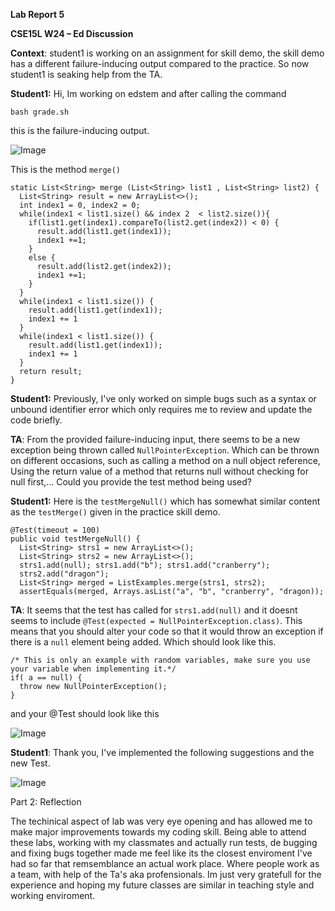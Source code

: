 **Lab Report 5**

**CSE15L W24
–
Ed Discussion**

**Context**: student1 is working on an assignment for skill demo, the skill demo has a different failure-inducing output compared to the practice. So now student1 is seaking help from the TA.

**Student1:** Hi, Im working on edstem and after calling the command

```bash grade.sh```

this is the failure-inducing output.

![Image](lab551.png)

This is the method ```merge()```

```
static List<String> merge (List<String> list1 , List<String> list2) {
  List<String> result = new ArrayList<>();
  int index1 = 0, index2 = 0;
  while(index1 < list1.size() && index 2  < list2.size()){
    if(list1.get(index1).compareTo(list2.get(index2)) < 0) {
      result.add(list1.get(index1));
      index1 +=1;
    }
    else {
      result.add(list2.get(index2));
      index1 +=1;
    }
  }
  while(index1 < list1.size()) {
    result.add(list1.get(index1));
    index1 += 1
  }
  while(index1 < list1.size()) {
    result.add(list1.get(index1));
    index1 += 1
  }
  return result;
}

```

**Student1:** Previously, I've only worked on simple bugs such as a syntax or unbound identifier error which only requires me to review and update the code briefly.

**TA**: From the provided failure-inducing input, there seems to be a new exception being thrown called ```NullPointerException```. Which can be thrown on different occasions, such as calling a method on a null object reference, Using the return value of a method that returns null without checking for null first,... Could you provide the test method being used?

**Student1:** Here is the ```testMergeNull()``` which has somewhat similar content as the ```testMerge()``` given in the practice skill demo.

```
@Test(timeout = 100)
public void testMergeNull() {
  List<String> strs1 = new ArrayList<>();
  List<String> strs2 = new ArrayList<>();
  strs1.add(null); strs1.add("b"); strs1.add("cranberry");
  strs2.add("dragon");
  List<String> merged = ListExamples.merge(strs1, strs2);
  assertEquals(merged, Arrays.asList("a", "b", "cranberry", "dragon));
```

**TA**: It seems that the test has called for ```strs1.add(null)``` and it doesnt seems to include ```@Test(expected = NullPointerException.class)```. This means that you should alter your code so that it would throw an exception if there is a ```null``` element being added. Which should look like this.

```
/* This is only an example with random variables, make sure you use your variable when implementing it.*/
if( a == null) {
  throw new NullPointerException();
}
```

and your @Test should look like this 

![Image](lab553.png)

**Student1**: Thank you, I've implemented the following suggestions and the new Test.

![Image](lab552.png)




Part 2: Reflection 

The techinical aspect of lab was very eye opening and has allowed me to make major improvements towards my coding skill. Being able to attend these labs, working with my classmates and actually run tests, de bugging and fixing bugs together made me feel like its the closest enviroment I've had so far that remsemblance an actual work place. Where people work as a team, with help of the Ta's aka profensionals. Im just very gratefull for the experience and hoping my future classes are similar in teaching style and working enviroment. 




